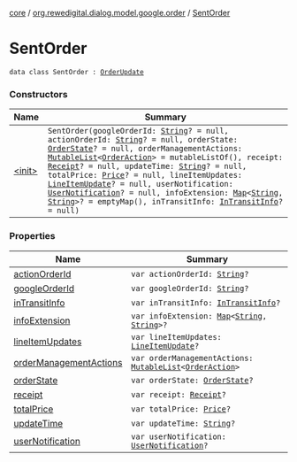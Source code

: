 [core](../../index.md) / [org.rewedigital.dialog.model.google.order](../index.md) / [SentOrder](./index.md)

# SentOrder

`data class SentOrder : `[`OrderUpdate`](../-order-update/index.md)

### Constructors

| Name | Summary |
|---|---|
| [&lt;init&gt;](-init-.md) | `SentOrder(googleOrderId: `[`String`](https://kotlinlang.org/api/latest/jvm/stdlib/kotlin/-string/index.html)`? = null, actionOrderId: `[`String`](https://kotlinlang.org/api/latest/jvm/stdlib/kotlin/-string/index.html)`? = null, orderState: `[`OrderState`](../-order-state/index.md)`? = null, orderManagementActions: `[`MutableList`](https://kotlinlang.org/api/latest/jvm/stdlib/kotlin.collections/-mutable-list/index.html)`<`[`OrderAction`](../-order-action/index.md)`> = mutableListOf(), receipt: `[`Receipt`](../-receipt/index.md)`? = null, updateTime: `[`String`](https://kotlinlang.org/api/latest/jvm/stdlib/kotlin/-string/index.html)`? = null, totalPrice: `[`Price`](../-price/index.md)`? = null, lineItemUpdates: `[`LineItemUpdate`](../-line-item-update/index.md)`? = null, userNotification: `[`UserNotification`](../-user-notification/index.md)`? = null, infoExtension: `[`Map`](https://kotlinlang.org/api/latest/jvm/stdlib/kotlin.collections/-map/index.html)`<`[`String`](https://kotlinlang.org/api/latest/jvm/stdlib/kotlin/-string/index.html)`, `[`String`](https://kotlinlang.org/api/latest/jvm/stdlib/kotlin/-string/index.html)`>? = emptyMap(), inTransitInfo: `[`InTransitInfo`](../-in-transit-info/index.md)`? = null)` |

### Properties

| Name | Summary |
|---|---|
| [actionOrderId](action-order-id.md) | `var actionOrderId: `[`String`](https://kotlinlang.org/api/latest/jvm/stdlib/kotlin/-string/index.html)`?` |
| [googleOrderId](google-order-id.md) | `var googleOrderId: `[`String`](https://kotlinlang.org/api/latest/jvm/stdlib/kotlin/-string/index.html)`?` |
| [inTransitInfo](in-transit-info.md) | `var inTransitInfo: `[`InTransitInfo`](../-in-transit-info/index.md)`?` |
| [infoExtension](info-extension.md) | `var infoExtension: `[`Map`](https://kotlinlang.org/api/latest/jvm/stdlib/kotlin.collections/-map/index.html)`<`[`String`](https://kotlinlang.org/api/latest/jvm/stdlib/kotlin/-string/index.html)`, `[`String`](https://kotlinlang.org/api/latest/jvm/stdlib/kotlin/-string/index.html)`>?` |
| [lineItemUpdates](line-item-updates.md) | `var lineItemUpdates: `[`LineItemUpdate`](../-line-item-update/index.md)`?` |
| [orderManagementActions](order-management-actions.md) | `var orderManagementActions: `[`MutableList`](https://kotlinlang.org/api/latest/jvm/stdlib/kotlin.collections/-mutable-list/index.html)`<`[`OrderAction`](../-order-action/index.md)`>` |
| [orderState](order-state.md) | `var orderState: `[`OrderState`](../-order-state/index.md)`?` |
| [receipt](receipt.md) | `var receipt: `[`Receipt`](../-receipt/index.md)`?` |
| [totalPrice](total-price.md) | `var totalPrice: `[`Price`](../-price/index.md)`?` |
| [updateTime](update-time.md) | `var updateTime: `[`String`](https://kotlinlang.org/api/latest/jvm/stdlib/kotlin/-string/index.html)`?` |
| [userNotification](user-notification.md) | `var userNotification: `[`UserNotification`](../-user-notification/index.md)`?` |
